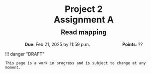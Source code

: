 <h1 style="margin-bottom: 0.4em; text-align: center;">
    <b>Project 2</b><br>
    Assignment A
</h1>
<h2 style="margin-top: 0.0em; text-align: center;">
    Read mapping
</h2>

<p style="text-align: center;">
    <object hspace="50">
        <strong>Due</strong></a>: Feb 21, 2025 by 11:59 p.m.
    </object>
    <object hspace="50">
        <strong>Points</strong></a>: ??
    </object>
</p>

!!! danger "DRAFT"

    This page is a work in progress and is subject to change at any moment.
